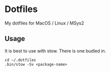 # Dotfiles

My dotfiles for MacOS / Linux / MSys2

## Usage

It is best to use with stow. There is one budled in.

```
cd ~/.dotfiles
.bin/stow -Sv <package-name>
```